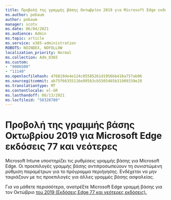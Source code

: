 ```yaml
---
title: Προβολή της γραμμής βάσης Οκτωβρίου 2019 για Microsoft Edge εκδόσεις 77 και νεότερες
ms.author: pebaum
author: pebaum
manager: scotv
ms.date: 06/04/2021
ms.audience: Admin
ms.topic: article
ms.service: o365-administration
ROBOTS: NOINDEX, NOFOLLOW
localization_priority: Normal
ms.collection: Adm_O365
ms.custom:
- "9006500"
- "11140"
ms.openlocfilehash: 476819de4e124c85585261d1956bb418a757ab06
ms.sourcegitcommit: ab75f66355116e995b3cb5505465b31989339e28
ms.translationtype: MT
ms.contentlocale: el-GR
ms.lasthandoff: 08/13/2021
ms.locfileid: "58328780"
---
```

# <a name="view-the-october-2019-baseline-for-microsoft-edge-versions-77-and-later"></a>Προβολή της γραμμής βάσης Οκτωβρίου 2019 για Microsoft Edge εκδόσεις 77 και νεότερες

Microsoft Intune υποστηρίζει τις ρυθμίσεις γραμμής βάσης για Microsoft Edge. Οι προεπιλογές γραμμής βάσης αντιπροσωπεύουν τη συνιστώμενη ρύθμιση παραμέτρων για το πρόγραμμα περιήγησης. Ενδέχεται να μην ταιριάζουν με τις προεπιλογές για άλλες γραμμές βάσης ασφαλείας.

Για να μάθετε περισσότερα, ανατρέξτε Microsoft Edge γραμμή βάσης για τον Οκτώβριο [του 2019 (Εκδόσεις Edge 77 και νεότερες εκδόσεις).](https://docs.microsoft.com/mem/intune/protect/security-baseline-settings-edge?pivots=edge-october-2019)